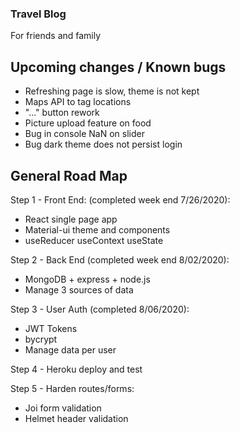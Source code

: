 ### Travel Blog

For friends and family


## Upcoming changes / Known bugs

- Refreshing page is slow, theme is not kept
- Maps API to tag locations
- "..." button rework
- Picture upload feature on food
- Bug in console NaN on slider
- Bug dark theme does not persist login

## General Road Map

Step 1 - Front End: (completed week end 7/26/2020):
 - React single page app
 - Material-ui theme and components
 - useReducer useContext useState

Step 2 - Back End (completed week end 8/02/2020):
 - MongoDB + express + node.js
 - Manage 3 sources of data

Step 3 - User Auth (completed 8/06/2020):
 - JWT Tokens
 - bycrypt 
 - Manage data per user

Step 4 - Heroku deploy and test

Step 5 - Harden routes/forms:
 - Joi form validation
 - Helmet header validation